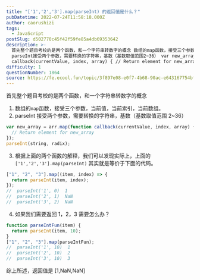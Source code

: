 ```yaml
---
title: "['1','2','3'].map(parseInt) 的返回值是什么？"
pubDatetime: 2022-07-24T11:58:18.000Z
author: caorushizi
tags:
  - JavaScript
postSlug: d502770c45f42f59fe85a4db69353642
description: >-
  首先整个题目考校的是两个函数，和一个字符串转数字的概念 数组的map函数，接受三个参数，当前值，当前索引，当前数组。
  parseInt接受两个参数，需要转换的字符串，基数（基数取值范围2~36） var new_array = arr.map(function
  callback(currentValue, index, array) { // Return element for new_arra
difficulty: 1
questionNumber: 1864
source: https://fe.ecool.fun/topic/3f897e08-e0f7-4b68-90ac-e643167754bf
---
```


首先整个题目考校的是两个函数，和一个字符串转数字的概念

1. 数组的`map`函数，接受三个参数，当前值，当前索引，当前数组。
2. parseInt 接受两个参数，需要转换的字符串，基数（基数取值范围 2\~36）

```js
var new_array = arr.map(function callback(currentValue, index, array) {
  // Return element for new_array
});
parseInt(string, radix);
```

3. 根据上面的两个函数的解释，我们可以发现实际上，上面的`['1','2','3'].map(parseInt)` 其实就是等价于下面的代码。

```js
["1", "2", "3"].map((item, index) => {
  return parseInt(item, index);
});
//  parseInt('1', 0)  1
//  parseInt('2', 1)  NaN
//  parseInt('3', 2)  NaN
```

4. 如果我们需要返回 1，2，3 需要怎么办？

```js
function parseIntFun(item) {
  return parseInt(item, 10);
}
["1", "2", "3"].map(parseIntFun);
//  parseInt('1', 10)  1
//  parseInt('2', 10)  2
//  parseInt('3', 10)  3
```

综上所述，返回值是 [1,NaN,NaN]
